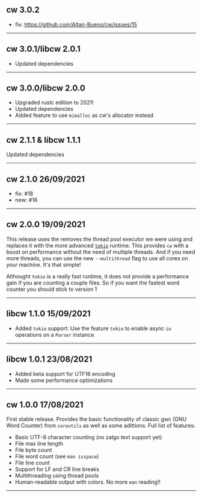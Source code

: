 ## cw 3.0.2

- fix: https://github.com/Altair-Bueno/cw/issues/15

---

## cw 3.0.1/libcw 2.0.1

- Updated dependencies

---

## cw 3.0.0/libcw 2.0.0

- Upgraded rustc edition to 2021!
- Updated dependencies
- Added feature to use `mimalloc` as cw's allocator instead

---

## cw 2.1.1 & libcw 1.1.1

Updated dependencies

---

## cw 2.1.0 26/09/2021

- fix: #18
- new: #16

---

## cw 2.0.0 19/09/2021

This release uses the removes the thread pool executor we were using and 
replaces it with the more advanced [`tokio`](https://tokio.rs) runtime. This
provides `cw` with a boost on performance without the need of multiple threads.
And if you need more threads, you can use the new `--multithread` flag to use
all cores on your machine. It's that simple!

Althought `tokio` is a really fast runtime, it does not provide a performance
gain if you are counting a couple files. So if you want the fastest word counter
you should stick to version 1

---

## libcw 1.1.0 15/09/2021

- Added `tokio` support: Use the feature `tokio` to enable async `io` operations
on a `Parser` instance

---

## libcw 1.0.1 23/08/2021

- Added beta support for UTF16 encoding
- Made some performance optimizations

---

## cw 1.0.0 17/08/2021

First stable release. Provides the basic functionality of classic gwc
(GNU Word Counter) from `coreutils` as well as some adittions. Full list of
features:

- Basic UTF-8 character counting (no zalgo text support yet)
- File max line length
- File byte count
- File word count (see `man isspace`)
- File line count
- Support for LF and CR line breaks
- Multithreading using thread pools
- Human-readable output with colors. No more `man` reading!!

---

